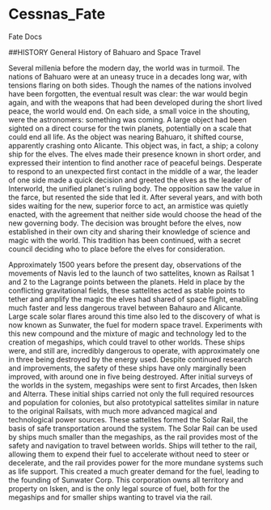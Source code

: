 # Cessnas_Fate
Fate Docs

##HISTORY
General History of Bahuaro and Space Travel

Several millenia before the modern day, the world was in turmoil. The nations of Bahuaro were at an uneasy truce in a decades long war, with tensions flaring on both sides.
Though the names of the nations involved have been forgotten, the eventual result was clear: the war would begin again, and with the weapons that had been developed during
the short lived peace, the world would end. On each side, a small voice in the shouting, were the astronomers: something was coming. A large object had been sighted on a 
direct course for the twin planets, potentially on a scale that could end all life. As the object was nearing Bahuaro, it shifted course, apparently crashing onto Alicante. 
This object was, in fact, a ship; a colony ship for the elves. The elves made their presence known in short order, and expressed their intention to find another race of 
peaceful beings. Desperate to respond to an unexpected first contact in the middle of a war, the leader of one side made a quick decision and greeted the elves as the leader
of Interworld, the unified planet's ruling body. The opposition saw the value in the farce, but resented the side that led it. After several years, and with both sides 
waiting for the new, superior force to act, an armistice was quietly enacted, with the agreement that neither side would choose the head of the new governing body. The decision was
brought before the elves, now established in their own city and sharing their knowledge of science and magic with the world. This tradition has been continued, 
with a secret council deciding who to place before the elves for consideration.

Approximately 1500 years before the present day, observations of the movements of Navis led to the launch of two sattelites, known as Railsat 1 and 2 to the Lagrange points between 
the planets. Held in place by the conflicting gravitational fields, these sattelites acted as stable points to tether and amplify the magic the elves had shared of space flight, enabling 
much faster and less dangerous travel between Bahauro and Alicante. Large scale solar flares around this time also led to the discovery of what is now known as Sunwater, the fuel for
modern space travel. Experiments with this new compound and the mixture of magic and technology led to the creation of megaships, which could travel to other worlds.
These ships were, and still are, incredibly dangerous to operate, with approximately one in three being destroyed by the energy used. Despite continued research and improvements,
the safety of these ships have only marginally been improved, with around one in five being destroyed. After initial surveys of the worlds in the system, megaships were sent to 
first Arcades, then Isken and Alterra. These initial ships carried not only the full required resources and population for colonies, but also prototypical sattelites similar in 
nature to the original Railsats, with much more advanced magical and technological power sources. These sattelites formed the Solar Rail, the basis of safe transportation around the
system. The Solar Rail can be used by ships much smaller than the megaships, as the rail provides most of the safety and navigation to travel between worlds. Ships will tether to the
rail, allowing them to expend their fuel to accelerate without need to steer or decelerate, and the rail provides power for the more mundane systems such as life support. This created a
much greater demand for the fuel, leading to the founding of Sunwater Corp. This corporation owns all territory and property on Isken, and is the only legal source of fuel, both for the
megaships and for smaller ships wanting to travel via the rail.